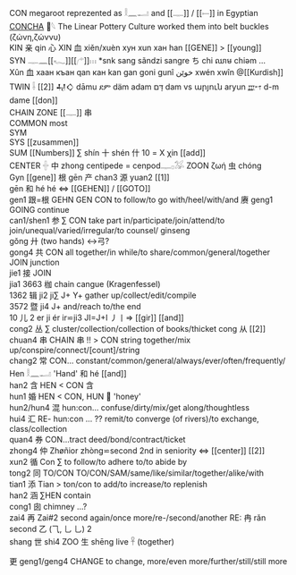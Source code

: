 CON megaroot reprezented as 𓎛𓈖𓂝 and [[𓊃]] / [[𓍿]] in Egyptian  
[CONCHA](cowry) 🐚𓆩 The Linear Pottery Culture worked them into belt buckles (ζώνη,ζώννυ)  
KIN 亲 qin 心 XIN 血 xiěn/xuèn хун xun хан han [[GENE]] > [[young]]  
SYN 𓊃𓈖[[𓆑]][[𓂐]]𓏥 *snk sang sãndzi sangre ち chi ឈាម chiəm ...  
Xûn 血 хаан къан qan кан kan gan goni gunî خوێن‎ xwén  xwîn @[[Kurdish]]  
TWIN 𓌢 [[2]] 𒄷𒄭 dāmu ደም däm adam דָּם‎ dam vs արյուն aryun 𐎄𐎎 d-m dame [[don]]  
CHAIN ZONE [[𓊃]] 串  
COMMON most  
SYM  
SYS [[zusammen]]  
SUM [[Numbers]] ∑  shín 十 shén 什 10 = X χin [[add]]  
CENTER 𓏶 中 zhong centipede = cenpod𓊃𓊪𓅮 ZOON ζωή 虫 chóng  
Gyn [[gene]] 根 gēn 产	chan3 源 yuan2 [[1]]  
gēn 和 hé hé ⇔ [[GEHEN]] / [[GOTO]]  
gen1 跟=根	GEHN GEN CON	to follow/to go with/heel/with/and 赓	geng1	GOING	continue  
can1/shen1	参	∑ CON	take part in/participate/join/attend/to join/unequal/varied/irregular/to counsel/ ginseng  
gǒng 廾	(two hands)	↔弓?  
gong4 共	CON	 all together/in while/to share/common/general/together  
JOIN junction  
jie1	接	JOIN  
jia1	3663	枷	chain	cangue (Kragenfessel)  
1362	辑	ji2	ji∑ J+ Y+	gather up/collect/edit/compile  
3572	暨	ji4	J+	and/reach to/the end  
10	儿	2	er ji	ér ir⋍ji3 JI=J+I 丿丨=> [[gir]] [[and]]  
cong2	丛 ∑	cluster/collection/collection of books/thicket cong 从	[[2]]  
chuan4 串		CHAIN 串 !! > CON	string together/mix up/conspire/connect/[count]/string  
chang2 常		CON…	constant/common/general/always/ever/often/frequently/  
Hen 𓎛𓈖𓂝 'Hand' 和 hé [[and]]  
han2	含 HEN < CON 含  
hun1	婚 HEN < CON, HUN 💑 'honey'  
hun2/hun4 混		hun:con…	confuse/dirty/mix/get along/thoughtless  
hui4	汇	RE-  hun:con … ??	remit/to converge (of rivers)/to exchange, class/collection  
quan4	券	CON…tract	deed/bond/contract/ticket  
zhong4 仲		Zhøñior zhòng⋍second	2nd in seniority ⇔ [[center]] [[2]]  
xun2 循	Con ∑	to follow/to adhere to/to abide by  
tong2 同		TO/CON	TO/CON/SAM/same/like/similar/together/alike/with  
tian1 添		Tian > ton/con	to add/to increase/to replenish  
han2 涵	∑HEN	contain  
cong1 囱 chimney ...?  
zai4 再	Zai#2 second	again/once more/re-/second/another	RE: 冉 rǎn  
second 乙 (⺄, 乚 ⺃) 2  
shang 世	shi4	ZOO 生 shēng live 𓋹 (together)  
<?> 更	geng1/geng4	CHANGE	to change, more/even more/further/still/still more  